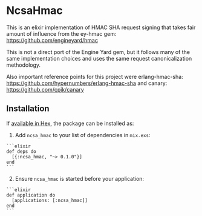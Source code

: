 # NcsaHmac

This is an elixir implementation of HMAC SHA request signing that takes fair amount of influence from the ey-hmac gem:
https://github.com/engineyard/hmac

This is not a direct port of the Engine Yard gem, but it follows many of the same implementation choices and uses the same request canonicalization methodology.

Also important reference points for this project were erlang-hmac-sha:
https://github.com/hypernumbers/erlang-hmac-sha
and canary:
https://github.com/cpjk/canary

## Installation

If [available in Hex](https://hex.pm/docs/publish), the package can be installed as:

  1. Add `ncsa_hmac` to your list of dependencies in `mix.exs`:

    ```elixir
    def deps do
      [{:ncsa_hmac, "~> 0.1.0"}]
    end
    ```

  2. Ensure `ncsa_hmac` is started before your application:

    ```elixir
    def application do
      [applications: [:ncsa_hmac]]
    end
    ```

